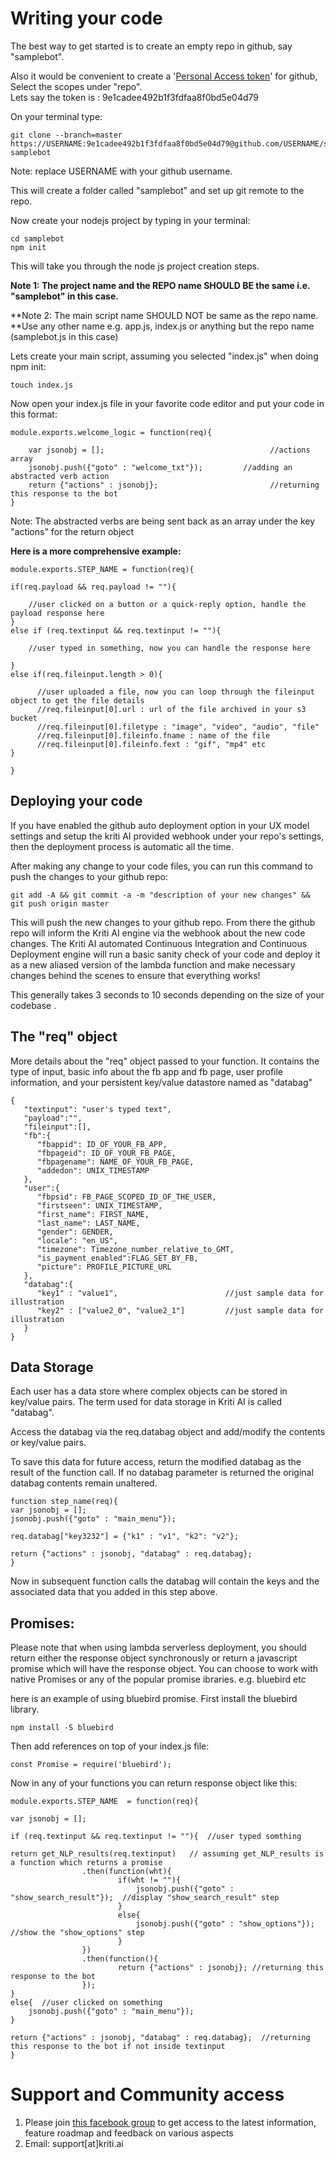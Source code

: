 # Writing your code

The best way to get started is to create an empty repo in github, say "samplebot".

Also it would be convenient to create a '[Personal Access token](https://github.com/settings/tokens)' for github, Select the scopes under "repo".  
Lets say the token is : 9e1cadee492b1f3fdfaa8f0bd5e04d79

On your terminal type:

```
git clone --branch=master https://USERNAME:9e1cadee492b1f3fdfaa8f0bd5e04d79@github.com/USERNAME/samplebot.git samplebot
```

Note: replace USERNAME with your github username.

This will create a folder called "samplebot" and set up git remote to the repo.

Now create your nodejs project by typing in your terminal:

```
cd samplebot
npm init
```

This will take you through the node js project creation steps.

**Note 1: The project name and the REPO name SHOULD BE the same i.e. "samplebot" in this case.**

**Note 2: The main script name SHOULD NOT be same as the repo name. **Use any other name e.g. app.js, index.js or anything but  the repo name \(samplebot.js in this case\)

Lets create your main script, assuming you selected "index.js" when doing npm init:

```
touch index.js
```

Now open your index.js file in your favorite code editor and put your code in this format:

```
module.exports.welcome_logic = function(req){

    var jsonobj = [];                                     //actions array
    jsonobj.push({"goto" : "welcome_txt"});         //adding an abstracted verb action
    return {"actions" : jsonobj};                         //returning this response to the bot 
}
```

Note: The abstracted verbs are being sent back as an array under the key "actions" for the return object

**Here is a more comprehensive example:**

```
module.exports.STEP_NAME = function(req){

if(req.payload && req.payload != ""){

    //user clicked on a button or a quick-reply option, handle the payload response here
}
else if (req.textinput && req.textinput != ""){

    //user typed in something, now you can handle the response here

}  
else if(req.fileinput.length > 0){

      //user uploaded a file, now you can loop through the fileinput object to get the file details
      //req.fileinput[0].url : url of the file archived in your s3 bucket
      //req.fileinput[0].filetype : "image", "video", "audio", "file"
      //req.fileinput[0].fileinfo.fname : name of the file 
      //req.fileinput[0].fileinfo.fext : "gif", "mp4" etc
}

}
```

## Deploying your code

If you have enabled the github auto deployment option in your UX model settings and setup the kriti AI provided webhook under your repo's settings, then the deployment process is automatic all the time.

After making any change to your code files, you can run this command to push the changes to your github repo:

```
git add -A && git commit -a -m "description of your new changes" && git push origin master
```

This will push the new changes to your github repo. From there the github repo will inform the Kriti AI engine via the webhook about the new code changes. The Kriti AI automated Continuous Integration and Continuous Deployment engine will run a basic sanity check of your code and deploy it as a new aliased version of the lambda function and make necessary changes behind the scenes to ensure that everything works!

This generally takes 3 seconds to 10 seconds depending on the size of your codebase .



## The "req" object

More details about the "req" object passed to your function. It contains the type of input, basic info about the fb app and fb page, user profile information, and your persistent key/value datastore named as "databag"

```
{  
   "textinput": "user's typed text",
   "payload":"",
   "fileinput":[],
   "fb":{  
      "fbappid": ID_OF_YOUR_FB_APP,
      "fbpageid": ID_OF_YOUR_FB_PAGE,
      "fbpagename": NAME_OF_YOUR_FB_PAGE,
      "addedon": UNIX_TIMESTAMP
   },
   "user":{  
      "fbpsid": FB_PAGE_SCOPED_ID_OF_THE_USER,
      "firstseen": UNIX_TIMESTAMP,
      "first_name": FIRST_NAME,
      "last_name": LAST_NAME,
      "gender": GENDER,
      "locale": "en_US",
      "timezone": Timezone_number_relative_to_GMT,
      "is_payment_enabled":FLAG_SET_BY_FB,
      "picture": PROFILE_PICTURE_URL
   },
   "databag":{  
      "key1" : "value1",                        //just sample data for illustration
      "key2" : ["value2_0", "value2_1"]         //just sample data for illustration
   }
}
```

## Data Storage

Each user has a data store where complex objects can be stored in key/value pairs. The term used for data storage in Kriti AI is called "databag".

Access the databag via the req.databag object and add/modify the contents or key/value pairs.

To save this data for future access, return the modified databag as the result of the function call. If no databag parameter is returned the original databag contents remain unaltered.

```
function step_name(req){
var jsonobj = [];
jsonobj.push({"goto" : "main_menu"});

req.databag["key3232"] = {"k1" : "v1", "k2": "v2"};

return {"actions" : jsonobj, "databag" : req.databag};
}
```

Now in subsequent function calls the databag will contain the keys and the associated data that you added in this step above.

## 

## Promises:

Please note that when using lambda serverless deployment, you should return either the response object synchronously or return a javascript promise which will have the response object. You can choose to work with native Promises or any of the popular promise ibraries. e.g. bluebird etc

here is an example of using bluebird promise. First install the bluebird library.

```
npm install -S bluebird
```

Then add references on top of your index.js file:

```
const Promise = require('bluebird');
```

Now in any of your functions you can return response object like this:

```
module.exports.STEP_NAME  = function(req){

var jsonobj = [];

if (req.textinput && req.textinput != ""){  //user typed somthing

return get_NLP_results(req.textinput)   // assuming get_NLP_results is a function which returns a promise
                .then(function(wht){ 
                        if(wht != ""){
                            jsonobj.push({"goto" : "show_search_result"});  //display "show_search_result" step
                        }
                        else{
                            jsonobj.push({"goto" : "show_options"});   //show the "show_options" step
                        }
                })
                .then(function(){                    
                        return {"actions" : jsonobj}; //returning this response to the bot
                });
}
else{  //user clicked on something
    jsonobj.push({"goto" : "main_menu"});
}

return {"actions" : jsonobj, "databag" : req.databag};  //returning this response to the bot if not inside textinput
}
```

# Support and Community access

1. Please join [this facebook group](https://www.facebook.com/groups/689444534571301/ "Kriti AI Creators Hub") to get access to the latest information, feature roadmap and feedback on various aspects
2. Email: support\[at\]kriti.ai



